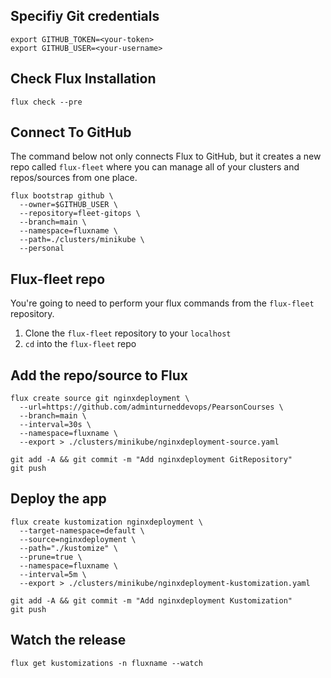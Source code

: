 ## Specifiy Git credentials
```
export GITHUB_TOKEN=<your-token>
export GITHUB_USER=<your-username>
```

## Check Flux Installation
  `flux check --pre`

## Connect To GitHub

The command below not only connects Flux to GitHub, but it creates a new repo called `flux-fleet` where you can manage all of your clusters and repos/sources from one place.

```
flux bootstrap github \
  --owner=$GITHUB_USER \
  --repository=fleet-gitops \
  --branch=main \
  --namespace=fluxname \
  --path=./clusters/minikube \
  --personal
  ```

## Flux-fleet repo

You're going to need to perform your flux commands from the `flux-fleet` repository.

1. Clone the `flux-fleet` repository to your `localhost`
2. `cd` into the `flux-fleet` repo


## Add the repo/source to Flux
```
flux create source git nginxdeployment \
  --url=https://github.com/adminturneddevops/PearsonCourses \
  --branch=main \
  --interval=30s \
  --namespace=fluxname \
  --export > ./clusters/minikube/nginxdeployment-source.yaml
```

```
git add -A && git commit -m "Add nginxdeployment GitRepository"
git push
```

## Deploy the app
```
flux create kustomization nginxdeployment \
  --target-namespace=default \
  --source=nginxdeployment \
  --path="./kustomize" \
  --prune=true \
  --namespace=fluxname \
  --interval=5m \
  --export > ./clusters/minikube/nginxdeployment-kustomization.yaml
  ```

  ```
git add -A && git commit -m "Add nginxdeployment Kustomization"
git push
```

## Watch the release
`flux get kustomizations -n fluxname --watch`
